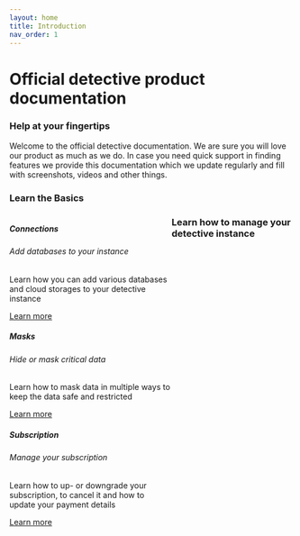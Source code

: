 ```yaml
---
layout: home
title: Introduction
nav_order: 1
---
```


# Official detective product documentation
### Help at your fingertips

Welcome to the official detective documentation. We are sure you will love our product as much as we do.
In case you need quick support in finding features we provide this documentation which we update regularly and fill with screenshots, videos and other things.



### Learn the Basics

<div>
    <div class="card" style="width: 18rem; float: left;">
      <div class="card-body">
        <h5 class="card-title">Connections</h5>
        <h6 class="card-subtitle mb-2 text-muted">Add databases to your instance</h6>
        <p class="card-text">Learn how you can add various databases and cloud storages to your detective instance</p>
        <a href="./subscription/connections.md" class="btn btn-primary">Learn more</a>
      </div>
    </div>
    <div class="card" style="width: 18rem; float: left;">
      <div class="card-body">
        <h5 class="card-title">Masks</h5>
        <h6 class="card-subtitle mb-2 text-muted">Hide or mask critical data</h6>
        <p class="card-text">Learn how to mask data in multiple ways to keep the data safe and restricted</p>
        <a href="./subscription/masking.md" class="btn btn-primary">Learn more</a>
      </div>
    </div>
</div>


### Learn how to manage your detective instance
<div>
    <div class="card" style="width: 18rem; float: left;">
      <div class="card-body">
        <h5 class="card-title">Subscription</h5>
        <h6 class="card-subtitle mb-2 text-muted">Manage your subscription</h6>
        <p class="card-text">Learn how to up- or downgrade your subscription, to cancel it and how to update your payment details</p>
        <a href="./subscription/subscription.md" class="btn btn-primary">Learn more</a>
      </div>
    </div>
</div>    


